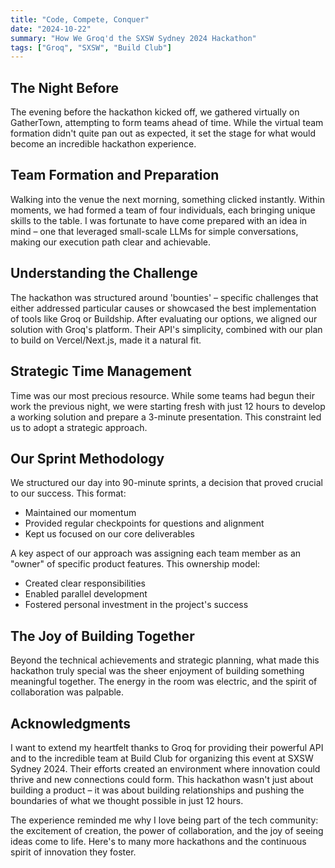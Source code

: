 ```yaml
---
title: "Code, Compete, Conquer"
date: "2024-10-22"
summary: "How We Groq'd the SXSW Sydney 2024 Hackathon"
tags: ["Groq", "SXSW", "Build Club"]
---
```


## The Night Before

The evening before the hackathon kicked off, we gathered virtually on GatherTown, attempting to form teams ahead of time. While the virtual team formation didn't quite pan out as expected, it set the stage for what would become an incredible hackathon experience.

## Team Formation and Preparation

Walking into the venue the next morning, something clicked instantly. Within moments, we had formed a team of four individuals, each bringing unique skills to the table. I was fortunate to have come prepared with an idea in mind – one that leveraged small-scale LLMs for simple conversations, making our execution path clear and achievable.

## Understanding the Challenge

The hackathon was structured around 'bounties' – specific challenges that either addressed particular causes or showcased the best implementation of tools like Groq or Buildship. After evaluating our options, we aligned our solution with Groq's platform. Their API's simplicity, combined with our plan to build on Vercel/Next.js, made it a natural fit.

## Strategic Time Management

Time was our most precious resource. While some teams had begun their work the previous night, we were starting fresh with just 12 hours to develop a working solution and prepare a 3-minute presentation. This constraint led us to adopt a strategic approach.

## Our Sprint Methodology

We structured our day into 90-minute sprints, a decision that proved crucial to our success. This format:
- Maintained our momentum
- Provided regular checkpoints for questions and alignment
- Kept us focused on our core deliverables

A key aspect of our approach was assigning each team member as an "owner" of specific product features. This ownership model:
- Created clear responsibilities
- Enabled parallel development
- Fostered personal investment in the project's success

## The Joy of Building Together

Beyond the technical achievements and strategic planning, what made this hackathon truly special was the sheer enjoyment of building something meaningful together. The energy in the room was electric, and the spirit of collaboration was palpable.

## Acknowledgments

I want to extend my heartfelt thanks to Groq for providing their powerful API and to the incredible team at Build Club for organizing this event at SXSW Sydney 2024. Their efforts created an environment where innovation could thrive and new connections could form. This hackathon wasn't just about building a product – it was about building relationships and pushing the boundaries of what we thought possible in just 12 hours.

The experience reminded me why I love being part of the tech community: the excitement of creation, the power of collaboration, and the joy of seeing ideas come to life. Here's to many more hackathons and the continuous spirit of innovation they foster.